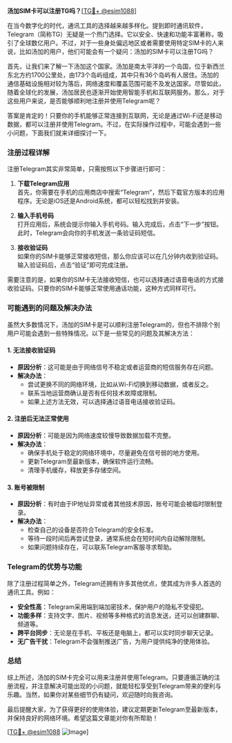 **汤加SIM卡可以注册TG吗？**[[TG💪+ @esim1088](https://t.me/s/esim1088)]

在当今数字化的时代，通讯工具的选择越来越多样化。提到即时通讯软件，Telegram（简称TG）无疑是一个热门选择。它以安全、快速和功能丰富著称，吸引了全球数亿用户。不过，对于一些身处偏远地区或者需要使用特定SIM卡的人来说，比如汤加的用户，他们可能会有一个疑问：汤加的SIM卡可以注册TG吗？

首先，让我们来了解一下汤加这个国家。汤加是南太平洋的一个岛国，位于新西兰东北方约1700公里处，由173个岛屿组成，其中只有36个岛屿有人居住。汤加的通信基础设施相对较为落后，网络速度和覆盖范围可能不及发达国家。尽管如此，随着全球化的发展，汤加居民也逐渐开始使用智能手机和互联网服务。那么，对于这些用户来说，是否能够顺利地注册并使用Telegram呢？

答案是肯定的！只要你的手机能够正常连接到互联网，无论是通过Wi-Fi还是移动数据，都可以注册并使用Telegram。不过，在实际操作过程中，可能会遇到一些小问题，下面我们就来详细探讨一下。

### 注册过程详解

注册Telegram其实非常简单，只需按照以下步骤进行即可：

1. **下载Telegram应用**  
   首先，你需要在手机的应用商店中搜索“Telegram”，然后下载官方版本的应用程序。无论是iOS还是Android系统，都可以轻松找到并安装。

2. **输入手机号码**  
   打开应用后，系统会提示你输入手机号码。输入完成后，点击“下一步”按钮。此时，Telegram会向你的手机发送一条验证码短信。

3. **接收验证码**  
   如果你的SIM卡能够正常接收短信，那么你应该可以在几分钟内收到验证码。输入验证码后，点击“验证”即可完成注册。

需要注意的是，如果你的SIM卡无法接收短信，也可以选择通过语音电话的方式接收验证码。只要你的SIM卡能够正常使用通话功能，这种方式同样可行。

### 可能遇到的问题及解决办法

虽然大多数情况下，汤加的SIM卡是可以顺利注册Telegram的，但也不排除个别用户可能会遇到一些特殊情况。以下是一些常见的问题及其解决方法：

#### 1. **无法接收验证码**
   - **原因分析**：这可能是由于网络信号不稳定或者运营商的短信服务存在问题。
   - **解决办法**：
     - 尝试更换不同的网络环境，比如从Wi-Fi切换到移动数据，或者反之。
     - 联系当地运营商确认是否有任何技术故障或限制。
     - 如果上述方法无效，可以选择通过语音电话接收验证码。

#### 2. **注册后无法正常使用**
   - **原因分析**：可能是因为网络速度较慢导致数据加载不完整。
   - **解决办法**：
     - 确保手机处于稳定的网络环境中，尽量避免在信号弱的地方使用。
     - 更新Telegram至最新版本，确保软件运行流畅。
     - 清理手机缓存，释放更多存储空间。

#### 3. **账号被限制**
   - **原因分析**：有时由于IP地址异常或者其他技术原因，账号可能会被临时限制登录。
   - **解决办法**：
     - 检查自己的设备是否符合Telegram的安全标准。
     - 等待一段时间后再尝试登录，通常系统会在短时间内自动解除限制。
     - 如果问题持续存在，可以联系Telegram客服寻求帮助。

### Telegram的优势与功能

除了注册过程简单之外，Telegram还拥有许多其他优点，使其成为许多人首选的通讯工具。例如：

- **安全性高**：Telegram采用端到端加密技术，保护用户的隐私不受侵犯。
- **功能多样**：支持文字、图片、视频等多种格式的消息发送，还可以创建群聊、频道等。
- **跨平台同步**：无论是在手机、平板还是电脑上，都可以实时同步聊天记录。
- **无广告干扰**：Telegram不会强制推送广告，为用户提供纯净的使用体验。

### 总结

综上所述，汤加的SIM卡完全可以用来注册并使用Telegram。只要遵循正确的注册流程，并注意解决可能出现的小问题，就能轻松享受到Telegram带来的便利与乐趣。当然，如果你对某些细节仍有疑问，欢迎随时向我咨询。

最后提醒大家，为了获得更好的使用体验，建议定期更新Telegram至最新版本，并保持良好的网络环境。希望这篇文章能对你有所帮助！

[[TG💪+ @esim1088](https://t.me/s/esim1088) ![Image](https://i.postimg.cc/4NQfJmqS/Snipaste-2025-05-13-00-14-12.png)]